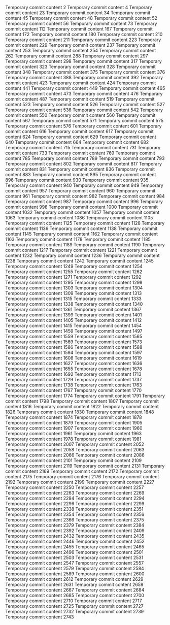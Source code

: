 Temporary commit content 2
Temporary commit content 4
Temporary commit content 23
Temporary commit content 34
Temporary commit content 45
Temporary commit content 48
Temporary commit content 52
Temporary commit content 56
Temporary commit content 73
Temporary commit content 112
Temporary commit content 167
Temporary commit content 172
Temporary commit content 180
Temporary commit content 210
Temporary commit content 211
Temporary commit content 223
Temporary commit content 229
Temporary commit content 237
Temporary commit content 253
Temporary commit content 254
Temporary commit content 262
Temporary commit content 288
Temporary commit content 297
Temporary commit content 298
Temporary commit content 317
Temporary commit content 323
Temporary commit content 328
Temporary commit content 348
Temporary commit content 375
Temporary commit content 376
Temporary commit content 388
Temporary commit content 392
Temporary commit content 423
Temporary commit content 424
Temporary commit content 441
Temporary commit content 449
Temporary commit content 465
Temporary commit content 473
Temporary commit content 476
Temporary commit content 487
Temporary commit content 519
Temporary commit content 523
Temporary commit content 526
Temporary commit content 527
Temporary commit content 536
Temporary commit content 542
Temporary commit content 550
Temporary commit content 560
Temporary commit content 567
Temporary commit content 571
Temporary commit content 575
Temporary commit content 576
Temporary commit content 601
Temporary commit content 616
Temporary commit content 617
Temporary commit content 624
Temporary commit content 629
Temporary commit content 640
Temporary commit content 664
Temporary commit content 682
Temporary commit content 715
Temporary commit content 731
Temporary commit content 733
Temporary commit content 769
Temporary commit content 785
Temporary commit content 789
Temporary commit content 793
Temporary commit content 802
Temporary commit content 817
Temporary commit content 831
Temporary commit content 836
Temporary commit content 883
Temporary commit content 895
Temporary commit content 896
Temporary commit content 930
Temporary commit content 935
Temporary commit content 940
Temporary commit content 949
Temporary commit content 957
Temporary commit content 960
Temporary commit content 961
Temporary commit content 982
Temporary commit content 984
Temporary commit content 987
Temporary commit content 996
Temporary commit content 998
Temporary commit content 1000
Temporary commit content 1032
Temporary commit content 1057
Temporary commit content 1063
Temporary commit content 1086
Temporary commit content 1105
Temporary commit content 1125
Temporary commit content 1128
Temporary commit content 1136
Temporary commit content 1138
Temporary commit content 1145
Temporary commit content 1162
Temporary commit content 1163
Temporary commit content 1178
Temporary commit content 1185
Temporary commit content 1189
Temporary commit content 1190
Temporary commit content 1217
Temporary commit content 1221
Temporary commit content 1232
Temporary commit content 1236
Temporary commit content 1238
Temporary commit content 1242
Temporary commit content 1245
Temporary commit content 1249
Temporary commit content 1254
Temporary commit content 1255
Temporary commit content 1262
Temporary commit content 1271
Temporary commit content 1292
Temporary commit content 1295
Temporary commit content 1298
Temporary commit content 1303
Temporary commit content 1304
Temporary commit content 1309
Temporary commit content 1313
Temporary commit content 1315
Temporary commit content 1333
Temporary commit content 1338
Temporary commit content 1340
Temporary commit content 1361
Temporary commit content 1367
Temporary commit content 1399
Temporary commit content 1401
Temporary commit content 1405
Temporary commit content 1412
Temporary commit content 1415
Temporary commit content 1454
Temporary commit content 1459
Temporary commit content 1497
Temporary commit content 1559
Temporary commit content 1565
Temporary commit content 1569
Temporary commit content 1573
Temporary commit content 1586
Temporary commit content 1588
Temporary commit content 1594
Temporary commit content 1597
Temporary commit content 1608
Temporary commit content 1619
Temporary commit content 1627
Temporary commit content 1636
Temporary commit content 1655
Temporary commit content 1678
Temporary commit content 1692
Temporary commit content 1713
Temporary commit content 1729
Temporary commit content 1737
Temporary commit content 1738
Temporary commit content 1763
Temporary commit content 1767
Temporary commit content 1770
Temporary commit content 1774
Temporary commit content 1791
Temporary commit content 1798
Temporary commit content 1807
Temporary commit content 1816
Temporary commit content 1822
Temporary commit content 1826
Temporary commit content 1830
Temporary commit content 1848
Temporary commit content 1874
Temporary commit content 1878
Temporary commit content 1879
Temporary commit content 1905
Temporary commit content 1907
Temporary commit content 1960
Temporary commit content 1961
Temporary commit content 1963
Temporary commit content 1978
Temporary commit content 1981
Temporary commit content 2007
Temporary commit content 2052
Temporary commit content 2058
Temporary commit content 2063
Temporary commit content 2066
Temporary commit content 2086
Temporary commit content 2101
Temporary commit content 2109
Temporary commit content 2119
Temporary commit content 2131
Temporary commit content 2169
Temporary commit content 2172
Temporary commit content 2175
Temporary commit content 2176
Temporary commit content 2192
Temporary commit content 2199
Temporary commit content 2227
Temporary commit content 2250
Temporary commit content 2257
Temporary commit content 2263
Temporary commit content 2269
Temporary commit content 2284
Temporary commit content 2294
Temporary commit content 2296
Temporary commit content 2299
Temporary commit content 2338
Temporary commit content 2351
Temporary commit content 2354
Temporary commit content 2356
Temporary commit content 2366
Temporary commit content 2375
Temporary commit content 2379
Temporary commit content 2384
Temporary commit content 2392
Temporary commit content 2409
Temporary commit content 2432
Temporary commit content 2435
Temporary commit content 2446
Temporary commit content 2452
Temporary commit content 2455
Temporary commit content 2465
Temporary commit content 2496
Temporary commit content 2501
Temporary commit content 2503
Temporary commit content 2531
Temporary commit content 2547
Temporary commit content 2557
Temporary commit content 2579
Temporary commit content 2584
Temporary commit content 2589
Temporary commit content 2600
Temporary commit content 2612
Temporary commit content 2629
Temporary commit content 2631
Temporary commit content 2658
Temporary commit content 2667
Temporary commit content 2684
Temporary commit content 2685
Temporary commit content 2700
Temporary commit content 2710
Temporary commit content 2717
Temporary commit content 2725
Temporary commit content 2727
Temporary commit content 2732
Temporary commit content 2739
Temporary commit content 2743
